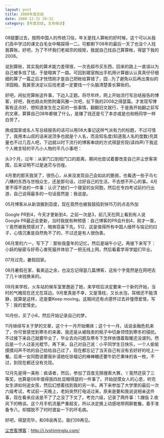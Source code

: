 ```yaml
---
layout: post
title: 2008年度总结
date: 2008-12-31 20:32
category: [年度总结, 生命痕迹]
---
```

08就要过去，按照中国人的传统习俗，年关是找人算帐的好时候，这个可以从我们高中学过的课文白毛女中略探得一二。可都剩下08年的最后一天了也没个人找我算账，好吧，为了不坏我们老祖宗的规矩，我就自己找自己算算帐，得瑟下我的2008。

说到算账，其实我的算术能力差得很，一次去超市买东西，回来的路上一直误以为自己被多找了钱，于是暗爽了一路。可回到寝室掏出手机用计算器认认真真仔仔细细的算了一篇之后才恍悟刚才是自己把帐给算错了，囧...为了避免以后再出类似的洋囧相，我甚至决定以后找老婆一定要找一个头脑清楚善长算账的。

好吧，闲扯完算账这件事，下边入正题。将尽年终，网上开始流行写总结报告的博客，好吧，我也趋炎附势附庸风雅一次吧，扯下我的2008之得瑟篇。才发现写博客有这点好，想知道发生在之前的一些事情，翻翻旧文就行，于是我开始翻之前写的文章，算算自己08年都做了什么，是赚了钱还是亏了本亦或是也和杨同学一样白劳了。

换成国家或名人写总结报告的话可以用08大事记这样气派有力的标题，不过可惜了，我用本山叔的话来说顶多也就是个人名，而且知名度(知道我人名的度数)充其量也不过几百人吧，下边就以时下流行的博客串烧的方式得瑟穷现(读四声)下我这个人微言轻的平凡小人物的平凡小事吧：

头3个月，过年：从家门口到校门口的距离，期间也尝试着要改变自己并尘世客突围，后来证明不过是迷茫与彷徨。

4月里的那天我哭了，很伤心，从来没发现自己会如此的脆弱，也看透一些子乌七八糟的东西与世相众生，还是那句话，过好自己的生活，不去想不开心的事。4月里不得不说的一件事：认识了她们一个寝室的女同胞，然后在专四考试前约行出游，自己说得最多的一句话竟然是：我说是。

05月博客从从新浪搬到百度，现在竟然也被我鼓捣到快15万的点击外加

Google PR到4，今天才更新到4，之前一次是3，前几天在网上看到有人说Google PR最近会更新，当时我就有种预感：自己博客的PR会升到4，刚才一查，丫竟然被我预感对了，暗爽窃喜下先。512，这是值得所有中国人缅怀与铭记的曰子，心情沉重是自然免不了的，不过还是有人很伪善。

06月里的六一，写下了：那些我童年的记忆，然后是端午小记，再接下来写下：小妖的秘密与好奇心害死猫并体验了一把无线上网，然后看着学哥学姐们毕业。

07月过完，暑假回家。

08月暑假在家，看奥运之余，也没忘记得瑟几篇博客，这些个字竟然是在网吧去了几十块钱换来的。

09月来学校，火车站的候车室里邂逅了她，来学校后决定要来一个新的开始，当时的气魄现在还尤在耳边。9月里真是不幸，又是落枕，又长水泡，耳根还不能清静，就算是这样，还是要Keep moving。这期间还有点感怀过去并憧憬爱情，写下：我的爱情史。

10月份，买了小6，然后开始记录自己的梦。

11月继续写关于梦的文章，这个十一月开始懒床；这个十一月，话说金融危机来了，你可曾感觉到寒冬的来袭，我还是从被贱卖的瓶子中切身领悟到寒冬的侵扰。不过接下来自己就要毕业了，毕业去向问题及寒冬下怎样依偎着取暖还没谱列。然后是一个人过圣光棍节，再下来，自己对自己说：小平同学生日快乐，一个人偷偷摸摸闷声不吭的自己给给自己过了，现在都忘记了当天自己有没有去好好的吃上一餐。后来一女同胞说要我补请她吃徐福记的棒棒糖还要牛奶芒果味的各一枚，不过，到现在都还没有兑现。

12月先是得一美称：疯语者，然后，参加了百度无限搜索大赛，丫竟然还获了三等奖，也算是08年值得我四处显眼得瑟的一件事了。开始捉摸女人的心思，听完女生讲如何追女孩，然后幻想着找到我的另一半。再下来参加了大学里的最后一次六级考试，考试前一天晚上，老妈突然打电话过来，原来是要和我说说相亲这件事，现在看来应该是不了了之没了下文了。考完六级，记录了两件事：1.蹭饭 2.夜风下的畅谈。这个月手机流量严重超支，所以决定换上动感地带网聊套餐。着手准备专八，却摆脱不了时时谵妄一下的坏毛病。

好吧，得瑟完毕，和08说再见，我们09再见。

<a href="http://i.lvshiminglu.com/">尘世客博客</a>：<a href="http://i.lvshiminglu.com/">http://i.lvshiminglu.com/</a>

